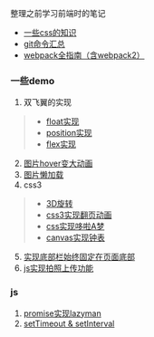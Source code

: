 整理之前学习前端时的笔记

- [一些css的知识](./about_CSS.md)
- [git命令汇总](./git.md)
- [webpack全指南（含webpack2）](./webpack.md)

### 一些demo
1. 双飞翼的实现
  > - [float实现](./demos/float_flexable.html)
  > - [position实现](./demos/absolute_flexable.html)
  > - [flex实现](./demos/flex_flexable.html)
2. [图片hover变大动画](./demos/image_hover.html)
3. [图片懒加载](./demos/lazyLoad.html)
4. css3
  > - [3D旋转](./demos/3d_rotate.html)
  > - [css3实现翻页动画](./demos/flip_over.html)
  > - [css实现哆啦A梦](./demos/Doraemon.html)
  > - [canvas实现钟表](./demos/canvas_clock.html)
5. [实现底部栏始终固定在页面底部](./demos/stickyfooter.html)
6. [js实现拍照上传功能](./demos/photo_upload.html)

### js
1. [promise实现lazyman](./js/lazyman.js)
2. [setTimeout & setInterval](./js/timer.md)